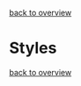 [back to overview](../README.md#styles)

Styles
===============



[back to overview](../README.md#styles)


